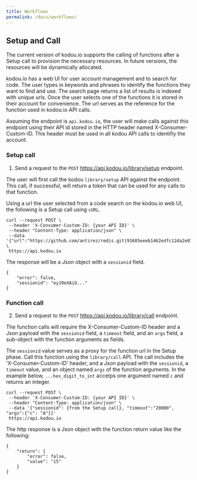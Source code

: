 ```yaml
---
title: Workflows
permalink: /docs/workflows/
---
```


## Setup and Call

The current version of kodou.io supports the calling of functions after a Setup call to provision the necessary resources. In future versions, the resources will be dynamically allocated.

kodou.io has a web UI for user account management and to search for code. The user types in keywords and phrases to identify the functions they want to find and use. The search page returns a list of results is indexed with unique urls. Once the user selects one of the functions it is stored in their account for convenience. The url serves as the reference for the function used in kodou.io API calls. 

Assuming the endpoint is `api.kodou.io`, the user will make calls against this endpoint using their API id stored in the HTTP header named X-Consumer-Custom-ID. This header must be used in all kodou API calls to identifiy the account.

### Setup call

1. Send a request to the `POST` https://api.kodou.io/library/setup endpoint.

The user will first call the kodou `library/setup` API against the endpoint. 
This call, if successful, will return a token that can be used for any calls to that function. 

Using a url the user selected from a code search on the kodou.io web UI, the following is a Setup call using `cURL`.

```
curl --request POST \
 --header 'X-Consumer-Custom-ID: {your API ID}' \
 --header "Content-Type: application/json" \
 --data '{"url":"https://github.com/antirez/redis.git|91685eeeb1462edfc12da2e079e76bdbeec0eddb|redis/src/sds.c|910|hex_digit_to_int"}' \
 https://api.kodou.io
```

The response will be a Json object with a `sessionid` field.
```
{
	"error": false,
    "sessionid": "eyJ0eXAiO..."
}
```

### Function call

2. Send a request to the `POST` https://api.kodou.io/library/call endpoint.

The function calls will require the X-Consumer-Custom-ID header and a Json payload with the `sessionid` field, a `timeout` field, and an `args` field, a sub-object with the function arguments as fields.

The `sessionid` value serves as a proxy for the function url in the Setup phase. Call this function using the `library/call` API. The call includes the 'X-Consumer-Custom-ID' header, and a Json payload with the `sessionid`, a `timeout` value, and an object named `args` of the function arguments. In the example below, `...hex_digit_to_int` accetps one argument named `c` and returns an integer.

```
curl --request POST \
 --header 'X-Consumer-Custom-ID: {your API ID}' \
 --header "Content-Type: application/json" \
 --data '{"sessionid": {from the Setup call}, "timeout":"20000", "args":{"c": "A"}}'
 https://api.kodou.io
```

The http response is a Json object with the function return value like the following:
```
{
    "return": {
    	"error": false,
        "value": "15"
    }
}
```


